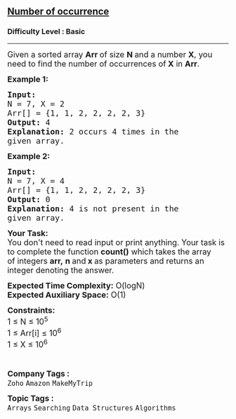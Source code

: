 <h2><a href="https://practice.geeksforgeeks.org/problems/number-of-occurrence2259/1?page=1&difficulty[]=-1&category[]=Arrays&sortBy=submissions">Number of occurrence</a></h2><h3>Difficulty Level : Basic</h3><hr><div class="problems_problem_content__Xm_eO"><p><span style="font-size:18px">Given a sorted array <strong>Arr&nbsp;</strong>of size <strong>N </strong>and a number <strong>X</strong>, you need to find the number of occurrences of<strong> X</strong> in <strong>Arr</strong>.</span></p>

<p><span style="font-size:18px"><strong>Example 1:</strong></span></p>

<pre><span style="font-size:18px"><strong>Input:
</strong>N = 7, X = 2
Arr[] = {1, 1, 2, 2, 2, 2, 3}
<strong>Output:</strong> 4
<strong>Explanation:</strong> 2 occurs 4 times in the
given array.</span></pre>

<p><span style="font-size:18px"><strong>Example 2:</strong></span></p>

<pre><span style="font-size:18px"><strong>Input:
</strong>N = 7, X = 4
Arr[] = {1, 1, 2, 2, 2, 2, 3}
<strong>Output:</strong> 0
<strong>Explanation:</strong>&nbsp;4 is not present in the
given array.</span></pre>

<p><span style="font-size:18px"><strong>Your Task:</strong><br>
You don't need to read input or print anything. Your task is to complete the function&nbsp;<strong>count()</strong>&nbsp;which takes the&nbsp;array of&nbsp;integers&nbsp;<strong>arr,</strong>&nbsp;<strong>n&nbsp;</strong>and<strong>&nbsp;x</strong><strong>&nbsp;</strong>as parameters and returns an integer denoting the answer.</span></p>

<p><span style="font-size:18px"><strong>Expected Time Complexity:</strong>&nbsp;O(logN)<br>
<strong>Expected Auxiliary Space:</strong>&nbsp;O(1)</span></p>

<p><span style="font-size:18px"><strong>Constraints:</strong><br>
1 ≤ N ≤ 10<sup>5</sup><br>
1 ≤ Arr[i] ≤ 10<sup>6</sup><br>
1 ≤ X ≤ 10<sup>6</sup></span></p>

<p>&nbsp;</p>
</div><p><span style=font-size:18px><strong>Company Tags : </strong><br><code>Zoho</code>&nbsp;<code>Amazon</code>&nbsp;<code>MakeMyTrip</code>&nbsp;<br><p><span style=font-size:18px><strong>Topic Tags : </strong><br><code>Arrays</code>&nbsp;<code>Searching</code>&nbsp;<code>Data Structures</code>&nbsp;<code>Algorithms</code>&nbsp;